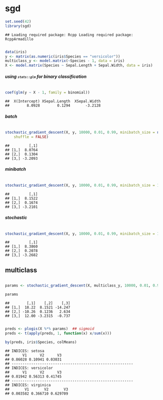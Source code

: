sgd
===========



```r
set.seed(42)
library(sgd)
```

```
## Loading required package: Rcpp Loading required package: RcppArmadillo
```

```r

data(iris)
y <- matrix(as.numeric(iris$Species == "versicolor"))
multiclass_y <- model.matrix(~Species - 1, data = iris)
X <- model.matrix(Species ~ Sepal.Length + Sepal.Width, data = iris)
```


##### using <small>`stats::glm`</small> for binary classification


```r

coef(glm(y ~ X - 1, family = binomial))
```

```
##  X(Intercept) XSepal.Length  XSepal.Width 
##        8.0928        0.1294       -3.2128
```



##### batch


```r

stochastic_gradient_descent(X, y, 10000, 0.01, 0.99, minibatch_size = nrow(X), 
    shuffle = FALSE)
```

```
##         [,1]
## [1,]  8.0764
## [2,]  0.1304
## [3,] -3.2093
```


##### minibatch


```r

stochastic_gradient_descent(X, y, 10000, 0.01, 0.99, minibatch_size = 10)
```

```
##         [,1]
## [1,]  8.1522
## [2,]  0.1674
## [3,] -3.2101
```


##### stochastic


```r

stochastic_gradient_descent(X, y, 10000, 0.01, 0.99, minibatch_size = 1)
```

```
##         [,1]
## [1,]  8.3860
## [2,]  0.2078
## [3,] -3.2682
```


## multiclass


```r

params <- stochastic_gradient_descent(X, multiclass_y, 10000, 0.01, 0.99, minibatch_size = 10)

params
```

```
##        [,1]    [,2]    [,3]
## [1,]  18.22  8.1521 -14.247
## [2,] -10.26  0.1236   2.634
## [3,]  12.00 -3.2315  -0.737
```

```r

preds <- plogis(X %*% params)  ## sigmoid
preds <- t(apply(preds, 1, function(x) x/sum(x)))

by(preds, iris$Species, colMeans)
```

```
## INDICES: setosa
##      V1      V2      V3 
## 0.86028 0.10941 0.03031 
## -------------------------------------------------------- 
## INDICES: versicolor
##      V1      V2      V3 
## 0.01942 0.56313 0.41745 
## -------------------------------------------------------- 
## INDICES: virginica
##       V1       V2       V3 
## 0.003582 0.366710 0.629709
```

